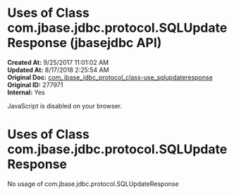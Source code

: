 # Uses of Class com.jbase.jdbc.protocol.SQLUpdateResponse (jbasejdbc API)

**Created At:** 9/25/2017 11:01:02 AM  
**Updated At:** 8/17/2018 2:25:54 AM  
**Original Doc:** [com_jbase_jdbc_protocol_class-use_sqlupdateresponse](https://docs.jbase.com/39241-class-use/com_jbase_jdbc_protocol_class-use_sqlupdateresponse)  
**Original ID:** 277971  
**Internal:** Yes  

<!--<br>    try {<br>        if (location.href.indexOf('is-external=true') == -1) {<br>            parent.document.title="Uses of Class com.jbase.jdbc.protocol.SQLUpdateResponse (jbasejdbc   API)";<br>        }<br>    }<br>    catch(err) {<br>    }<br>//-->
JavaScript is disabled on your browser.

# Uses of Class com.jbase.jdbc.protocol.SQLUpdateResponse



No usage of com.jbase.jdbc.protocol.SQLUpdateResponse


